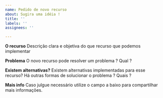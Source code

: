 ```yaml
---
name: Pedido de novo recurso
about: Sugira uma idéia !
title: ''
labels: ''
assignees: ''

---
```


**O recurso**
Descrição clara e objetiva do que recurso que podemos implementar

**Problema**
O novo recurso pode resolver um problema ? Qual ?

**Existem alternativas?**
Existem alternativas implementadas para esse recurso? Há outras formas de solucionar o problema ? Quais ?

**Mais info**
Caso julgue necessário utilize o campo a baixo para compartilhar mais informações.